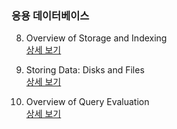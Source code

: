 ### 응용 데이터베이스

8. Overview of Storage and Indexing   
[상세 보기](https://github.com/Donsworkout/cs_wiki/blob/master/database_system/8_overview_of_storage_and_indexing.md)  

9. Storing Data: Disks and Files  
[상세 보기](https://github.com/Donsworkout/cs_wiki/blob/master/database_system/9_stroring_data_disks_and_files.md)

12. Overview of Query Evaluation  
[상세 보기](https://github.com/Donsworkout/cs_wiki/blob/master/database_system/12_overview_of_query_evaluation.md)